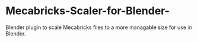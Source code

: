 # Mecabricks-Scaler-for-Blender-
Blender plugin to scale Mecabricks files to a more managable size for use in Blender.

